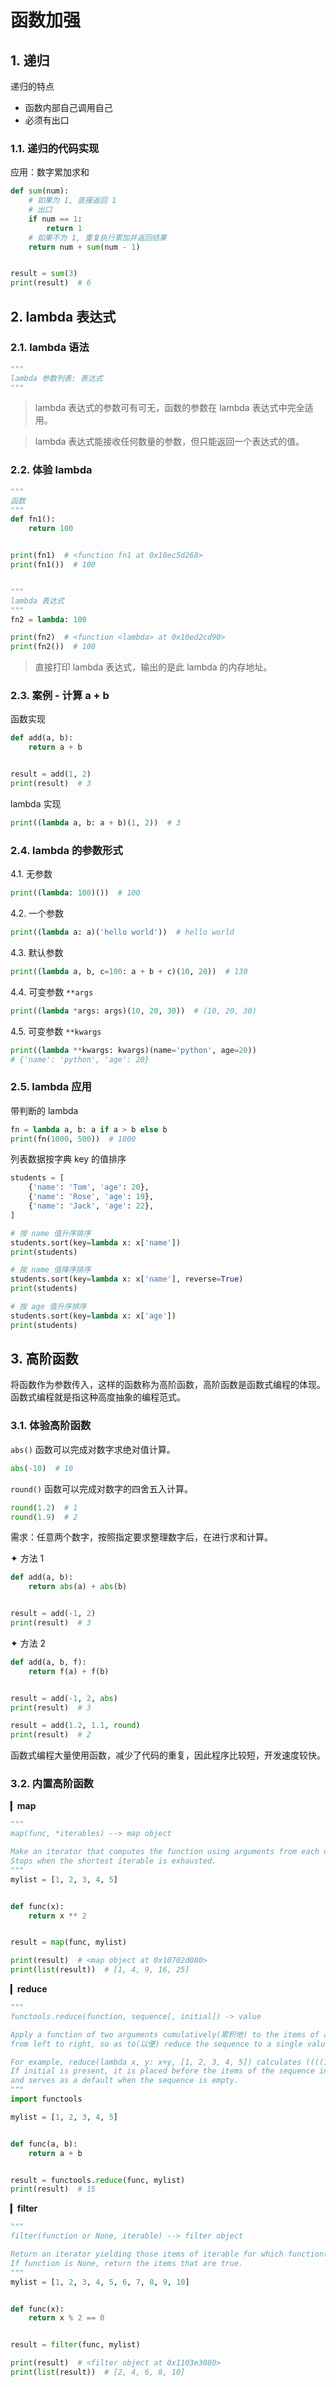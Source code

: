 # 函数加强

## 1. 递归

递归的特点

- 函数内部自己调用自己
- 必须有出口

### 1.1. 递归的代码实现

应用：数字累加求和

```py
def sum(num):
    # 如果为 1, 直接返回 1
    # 出口
    if num == 1:
        return 1
    # 如果不为 1, 重复执行累加并返回结果
    return num + sum(num - 1)


result = sum(3)
print(result)  # 6
```

## 2. lambda 表达式

### 2.1. lambda 语法

```py
"""
lambda 参数列表: 表达式
"""
```

> lambda 表达式的参数可有可无，函数的参数在 lambda 表达式中完全适用。

> lambda 表达式能接收任何数量的参数，但只能返回一个表达式的值。

### 2.2. 体验 lambda

```py
"""
函数
"""
def fn1():
    return 100


print(fn1)  # <function fn1 at 0x10ec5d268>
print(fn1())  # 100


"""
lambda 表达式
"""
fn2 = lambda: 100

print(fn2)  # <function <lambda> at 0x10ed2cd90>
print(fn2())  # 100
```

> 直接打印 lambda 表达式，输出的是此 lambda 的内存地址。

### 2.3. 案例 - 计算 a + b

函数实现

```py
def add(a, b):
    return a + b


result = add(1, 2)
print(result)  # 3
```

lambda 实现

```py
print((lambda a, b: a + b)(1, 2))  # 3
```

### 2.4. lambda 的参数形式

4.1. 无参数

```py
print((lambda: 100)())  # 100
```

4.2. 一个参数

```py
print((lambda a: a)('hello world'))  # hello world
```

4.3. 默认参数

```py
print((lambda a, b, c=100: a + b + c)(10, 20))  # 130
```

4.4. 可变参数 `**args`

```py
print((lambda *args: args)(10, 20, 30))  # (10, 20, 30)
```

4.5. 可变参数 `**kwargs`

```py
print((lambda **kwargs: kwargs)(name='python', age=20))
# {'name': 'python', 'age': 20}
```

### 2.5. lambda 应用

带判断的 lambda

```py
fn = lambda a, b: a if a > b else b
print(fn(1000, 500))  # 1000
```

列表数据按字典 key 的值排序

```py
students = [
    {'name': 'Tom', 'age': 20},
    {'name': 'Rose', 'age': 19},
    {'name': 'Jack', 'age': 22},
]

# 按 name 值升序排序
students.sort(key=lambda x: x['name'])
print(students)

# 按 name 值降序排序
students.sort(key=lambda x: x['name'], reverse=True)
print(students)

# 按 age 值升序排序
students.sort(key=lambda x: x['age'])
print(students)
```

## 3. 高阶函数

将函数作为参数传入，这样的函数称为高阶函数，高阶函数是函数式编程的体现。函数式编程就是指这种高度抽象的编程范式。

### 3.1. 体验高阶函数

`abs()` 函数可以完成对数字求绝对值计算。

```py
abs(-10)  # 10
```

`round()` 函数可以完成对数字的四舍五入计算。

```py
round(1.2)  # 1
round(1.9)  # 2
```

需求：任意两个数字，按照指定要求整理数字后，在进行求和计算。

✦ 方法 1

```py
def add(a, b):
    return abs(a) + abs(b)


result = add(-1, 2)
print(result)  # 3
```

✦ 方法 2

```py
def add(a, b, f):
    return f(a) + f(b)


result = add(-1, 2, abs)
print(result)  # 3

result = add(1.2, 1.1, round)
print(result)  # 2
```

函数式编程大量使用函数，减少了代码的重复，因此程序比较短，开发速度较快。

### 3.2. 内置高阶函数

▎**map**

```py
"""
map(func, *iterables) --> map object

Make an iterator that computes the function using arguments from each of the iterables.
Stops when the shortest iterable is exhausted.
"""
mylist = [1, 2, 3, 4, 5]


def func(x):
    return x ** 2


result = map(func, mylist)

print(result)  # <map object at 0x10702d080>
print(list(result))  # [1, 4, 9, 16, 25]
```

▎**reduce**

```py
"""
functools.reduce(function, sequence[, initial]) -> value

Apply a function of two arguments cumulatively(累积地) to the items of a sequence,
from left to right, so as to(以便) reduce the sequence to a single value.

For example, reduce(lambda x, y: x+y, [1, 2, 3, 4, 5]) calculates ((((1+2)+3)+4)+5).
If initial is present, it is placed before the items of the sequence in the calculation,
and serves as a default when the sequence is empty.
"""
import functools

mylist = [1, 2, 3, 4, 5]


def func(a, b):
    return a + b


result = functools.reduce(func, mylist)
print(result)  # 15
```

▎**filter**

```py
"""
filter(function or None, iterable) --> filter object

Return an iterator yielding those items of iterable for which function(item) is true.
If function is None, return the items that are true.
"""
mylist = [1, 2, 3, 4, 5, 6, 7, 8, 9, 10]


def func(x):
    return x % 2 == 0


result = filter(func, mylist)

print(result)  # <filter object at 0x1103e3080>
print(list(result))  # [2, 4, 6, 8, 10]
```
